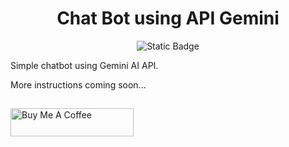 <h1 align="center"> Chat Bot using API Gemini</h1>
<p align="center">
<img alt="Static Badge" src="https://img.shields.io/badge/NodeJs-V_1.0-grey?logoColor=grey&labelColor=green">
</p>

Simple chatbot using Gemini AI API.

More instructions coming soon...

##
<a href="https://www.buymeacoffee.com/Factor013" target="_blank"><img src="https://cdn.buymeacoffee.com/buttons/v2/default-yellow.png" alt="Buy Me A Coffee" style="height: 45px !important;width: 197px !important;" ></a>

